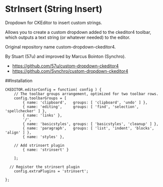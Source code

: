 StrInsert (String Insert)
=========================

Dropdown for CKEditor to insert custom strings.

Allows you to create a custom dropdown added to the ckeditor4 toolbar, which outputs a text string (or whatever needed) to the editor.

Original repository name custom-dropdown-ckeditor4.

By Stuart (57u) and improved by Marcus Bointon (Synchro).

 * https://github.com/57u/custom-dropdown-ckeditor4
 * https://github.com/Synchro/custom-dropdown-ckeditor4

##Installation

```
CKEDITOR.editorConfig = function( config ) {
	// The toolbar groups arrangement, optimized for two toolbar rows.
	config.toolbarGroups = [
		{ name: 'clipboard',   groups: [ 'clipboard', 'undo' ] },
		{ name: 'editing',     groups: [ 'find', 'selection', 'spellchecker' ] },
		{ name: 'links' },
		'/',
		{ name: 'basicstyles', groups: [ 'basicstyles', 'cleanup' ] },
		{ name: 'paragraph',   groups: [ 'list', 'indent', 'blocks', 'align' ] },
		{ name: 'styles' },

    // Add strinsert plugin
		{ name: 'strinsert' }

	];

  // Register the strinsert plugin
	config.extraPlugins = 'strinsert';

};
```
